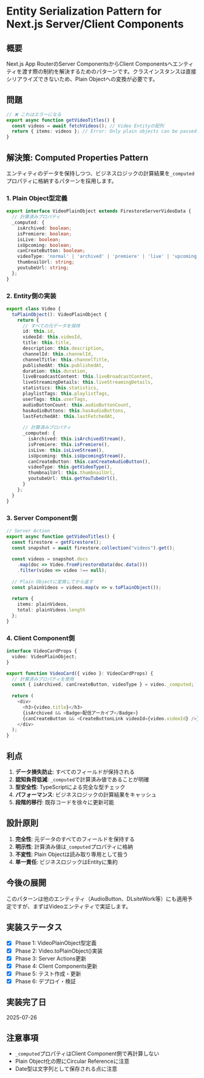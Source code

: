 # Entity Serialization Pattern for Next.js Server/Client Components

## 概要

Next.js App RouterのServer ComponentsからClient Componentsへエンティティを渡す際の制約を解決するためのパターンです。クラスインスタンスは直接シリアライズできないため、Plain Objectへの変換が必要です。

## 問題

```typescript
// ❌ これはエラーになる
export async function getVideoTitles() {
  const videos = await fetchVideos(); // Video Entityの配列
  return { items: videos }; // Error: Only plain objects can be passed to Client Components
}
```

## 解決策: Computed Properties Pattern

エンティティのデータを保持しつつ、ビジネスロジックの計算結果を`_computed`プロパティに格納するパターンを採用します。

### 1. Plain Object型定義

```typescript
export interface VideoPlainObject extends FirestoreServerVideoData {
  // 計算済みプロパティ
  _computed: {
    isArchived: boolean;
    isPremiere: boolean;
    isLive: boolean;
    isUpcoming: boolean;
    canCreateButton: boolean;
    videoType: 'normal' | 'archived' | 'premiere' | 'live' | 'upcoming';
    thumbnailUrl: string;
    youtubeUrl: string;
  };
}
```

### 2. Entity側の実装

```typescript
export class Video {
  toPlainObject(): VideoPlainObject {
    return {
      // すべての元データを保持
      id: this.id,
      videoId: this.videoId,
      title: this.title,
      description: this.description,
      channelId: this.channelId,
      channelTitle: this.channelTitle,
      publishedAt: this.publishedAt,
      duration: this.duration,
      liveBroadcastContent: this.liveBroadcastContent,
      liveStreamingDetails: this.liveStreamingDetails,
      statistics: this.statistics,
      playlistTags: this.playlistTags,
      userTags: this.userTags,
      audioButtonCount: this.audioButtonCount,
      hasAudioButtons: this.hasAudioButtons,
      lastFetchedAt: this.lastFetchedAt,
      
      // 計算済みプロパティ
      _computed: {
        isArchived: this.isArchivedStream(),
        isPremiere: this.isPremiere(),
        isLive: this.isLiveStream(),
        isUpcoming: this.isUpcomingStream(),
        canCreateButton: this.canCreateAudioButton(),
        videoType: this.getVideoType(),
        thumbnailUrl: this.thumbnailUrl,
        youtubeUrl: this.getYouTubeUrl(),
      }
    };
  }
}
```

### 3. Server Component側

```typescript
// Server Action
export async function getVideoTitles() {
  const firestore = getFirestore();
  const snapshot = await firestore.collection("videos").get();
  
  const videos = snapshot.docs
    .map(doc => Video.fromFirestoreData(doc.data()))
    .filter(video => video !== null);
    
  // Plain Objectに変換してから返す
  const plainVideos = videos.map(v => v.toPlainObject());
  
  return {
    items: plainVideos,
    total: plainVideos.length
  };
}
```

### 4. Client Component側

```typescript
interface VideoCardProps {
  video: VideoPlainObject;
}

export function VideoCard({ video }: VideoCardProps) {
  // 計算済みプロパティを使用
  const { isArchived, canCreateButton, videoType } = video._computed;
  
  return (
    <div>
      <h3>{video.title}</h3>
      {isArchived && <Badge>配信アーカイブ</Badge>}
      {canCreateButton && <CreateButtonLink videoId={video.videoId} />}
    </div>
  );
}
```

## 利点

1. **データ損失防止**: すべてのフィールドが保持される
2. **認知負荷低減**: `_computed`で計算済み値であることが明確
3. **型安全性**: TypeScriptによる完全な型チェック
4. **パフォーマンス**: ビジネスロジックの計算結果をキャッシュ
5. **段階的移行**: 既存コードを徐々に更新可能

## 設計原則

1. **完全性**: 元データのすべてのフィールドを保持する
2. **明示性**: 計算済み値は`_computed`プロパティに格納
3. **不変性**: Plain Objectは読み取り専用として扱う
4. **単一責任**: ビジネスロジックはEntityに集約

## 今後の展開

このパターンは他のエンティティ（AudioButton、DLsiteWork等）にも適用予定ですが、まずはVideoエンティティで実証します。

## 実装ステータス

- [x] Phase 1: VideoPlainObject型定義
- [x] Phase 2: Video.toPlainObject()実装
- [x] Phase 3: Server Actions更新
- [x] Phase 4: Client Components更新
- [x] Phase 5: テスト作成・更新
- [x] Phase 6: デプロイ・検証

## 実装完了日

2025-07-26

## 注意事項

- `_computed`プロパティはClient Component側で再計算しない
- Plain Object化の際にCircular Referenceに注意
- Date型は文字列として保存される点に注意